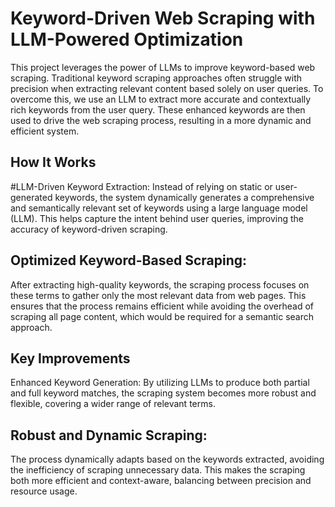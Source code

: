 # Keyword-Driven Web Scraping with LLM-Powered Optimization
This project leverages the power of LLMs to improve keyword-based web scraping. Traditional keyword scraping approaches often struggle with precision when extracting relevant content based solely on user queries. To overcome this, we use an LLM to extract more accurate and contextually rich keywords from the user query. These enhanced keywords are then used to drive the web scraping process, resulting in a more dynamic and efficient system.

## How It Works
#LLM-Driven Keyword Extraction:
Instead of relying on static or user-generated keywords, the system dynamically generates a comprehensive and semantically relevant set of keywords using a large language model (LLM). This helps capture the intent behind user queries, improving the accuracy of keyword-driven scraping.

## Optimized Keyword-Based Scraping:
After extracting high-quality keywords, the scraping process focuses on these terms to gather only the most relevant data from web pages. This ensures that the process remains efficient while avoiding the overhead of scraping all page content, which would be required for a semantic search approach.

## Key Improvements
Enhanced Keyword Generation:
By utilizing LLMs to produce both partial and full keyword matches, the scraping system becomes more robust and flexible, covering a wider range of relevant terms.

## Robust and Dynamic Scraping:
The process dynamically adapts based on the keywords extracted, avoiding the inefficiency of scraping unnecessary data. This makes the scraping both more efficient and context-aware, balancing between precision and resource usage.
